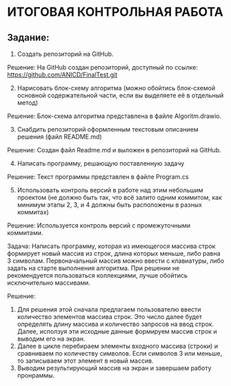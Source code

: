 # ИТОГОВАЯ КОНТРОЛЬНАЯ РАБОТА
## Задание:
1. Создать репозиторий на GitHub.

Решение: На GitHub создан репозиторий, доступный по ссылке: https://github.com/ANICD/FinalTest.git

2. Нарисовать блок-схему алгоритма (можно обойтись блок-схемой основной содержательной части, если вы выделяете её в отдельный метод)

Решение: Блок-схема алгоритма представлена в файле Algoritm.drawio.


3. Снабдить репозиторий оформленным текстовым описанием решения (файл README.md)

Решение: Создан файл Readme.md и выложен в репозиторий на GitHub.

4. Написать программу, решающую поставленную задачу

Решение: Текст программы представлен в файле Program.cs

5. Использовать контроль версий в работе над этим небольшим проектом (не должно быть так, что всё залито одним коммитом, как минимум этапы 2, 3, и 4 должны быть расположены в разных коммитах)

Решение: Используется контроль версий с промежуточными коммитами.

Задача: Написать программу, которая из имеющегося массива строк формирует новый массив из строк, длина которых меньше, либо равна 3 символам.
Первоначальный массив можно ввести с клавиатуры, либо задать на старте выполнения алгоритма.
При решении не рекомендуется пользоваться коллекциями, лучше обойтись исключительно массивами.

Решение: 
1. Для решения этой сначала предлагаем пользователю ввести количество элементов массива строк. Это число далее будет определять длину массива и количество запросов на ввод строк. Далее, исползуя эти исходные данные формируем массив строк и выводим его на экран.
2. Далее в цикле перебираем элементы входного массива (строки) и сравниваем по количеству символов. Если символов 3 или меньше, то записываем этот элемент в новый массив.
3. Выводим результирующий массив на экран и завершаем работу пронраммы.